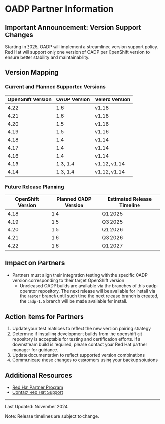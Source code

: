 # OADP Partner Information

## Important Announcement: Version Support Changes
Starting in 2025, OADP will implement a streamlined version support policy. Red Hat will support only one version of OADP per OpenShift version to ensure better stability and maintainability.

## Version Mapping

### Current and Planned Supported Versions
| OpenShift Version | OADP Version | Velero Version |
|-------------------|--------------|----------------|
| 4.22             | 1.6          | v1.18          |
| 4.21             | 1.6          | v1.18          |
| 4.20             | 1.5          | v1.16          |
| 4.19             | 1.5          | v1.16          |
| 4.18             | 1.4          | v1.14          |
| 4.17             | 1.4          | v1.14          |
| 4.16             | 1.4          | v1.14          |
| 4.15             | 1.3, 1.4     | v1.12, v1.14    |
| 4.14             | 1.3, 1.4     | v1.12, v1.14   |


### Future Release Planning
| OpenShift Version | Planned OADP Version | Estimated Release Timeline |
|-------------------|---------------------|-------------------------|
| 4.18             | 1.4                 | Q1 2025                |
| 4.19             | 1.5                 | Q3 2025                |
| 4.20             | 1.5                 | Q1 2026                |
| 4.21             | 1.6                 | Q3 2026                |
| 4.22             | 1.6                 | Q1 2027                |

## Impact on Partners
- Partners must align their integration testing with the specific OADP version corresponding to their target OpenShift version
    - Unreleased OADP builds are available via the branches of this oadp-operator repository.  The next release will be available for install via the `master` branch until such time the next release branch is created, the `oadp-1.5` branch will be made available for install.

## Action Items for Partners
1. Update your test matrices to reflect the new version pairing strategy
2. Determine if installing development builds from the openshift git repository is acceptable for testing and certification efforts.  If a downstream build is required, please contact your Red Hat partner manager for guidance.
3. Update documentation to reflect supported version combinations
4. Communicate these changes to customers using your backup solutions


## Additional Resources
- [Red Hat Partner Program](https://connect.redhat.com/)
- [Contact Red Hat Support](https://access.redhat.com/support)

---
Last Updated: November 2024

Note: Release timelines are subject to change.
